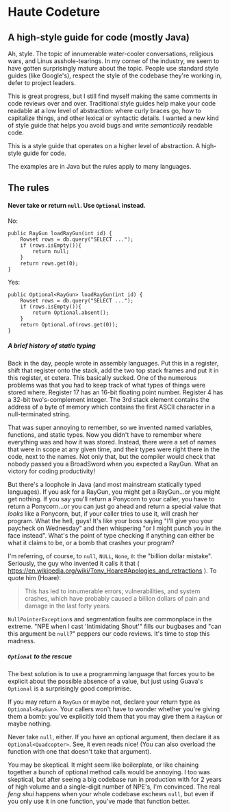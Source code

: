 Haute Codeture
==============

A high-style guide for code (mostly Java)
-----------------------------------------

Ah, style. The topic of innumerable water-cooler conversations, religious wars,
and Linus asshole-tearings. In my corner of the industry, we seem to have gotten
surprisingly mature about the topic. People use standard style guides (like
Google's), respect the style of the codebase they're working in, defer to
project leaders.

This is great progress, but I still find myself making the same comments in code
reviews over and over. Traditional style guides help make your code readable at
a low level of abstraction: where curly braces go, how to capitalize things, and
other lexical or syntactic details. I wanted a new kind of style guide that
helps you avoid bugs and write *semantically* readable code.

This is a style guide that operates on a higher level of abstraction. A
high-style guide for code.

The examples are in Java but the rules apply to many languages.

## The rules

#### Never take or return `null`. Use `Optional` instead.

No:
```
public RayGun loadRayGun(int id) {
    Rowset rows = db.query("SELECT ...");
    if (rows.isEmpty()){
        return null;
    }
    return rows.get(0);
}
```

Yes:
```
public Optional<RayGun> loadRayGun(int id) {
    Rowset rows = db.query("SELECT ...");
    if (rows.isEmpty()){
        return Optional.absent();
    }
    return Optional.of(rows.get(0));
}
```

##### A brief history of static typing

Back in the day, people wrote in assembly languages. Put this in a register,
shift that register onto the stack, add the two top stack frames and put it in
this register, et cetera. This basically sucked. One of the numerous problems
was that you had to keep track of what types of things were stored where.
Register 17 has an 16-bit floating point number. Register 4 has a 32-bit
two's-complement integer. The 3rd stack element contains the address of a byte
of memory which contains the first ASCII character in a null-terminated string.

That was super annoying to remember, so we invented named variables, functions,
and static types. Now you didn't have to remember where everything was and how
it was stored. Instead, there were a set of names that were in scope at any
given time, and their types were right there in the code, next to the names. Not
only that, but the compiler would check that nobody passed you a BroadSword when
you expected a RayGun. What an victory for coding productivity!

But there's a loophole in Java (and most mainstream statically typed languages).
If you ask for a RayGun, you might get a RayGun...or you might get nothing. If
you say you'll return a Ponycorn to your caller, you have to return a
Ponycorn...or you can just go ahead and return a special value that *looks* like
a Ponycorn, but, if your caller tries to use it, will crash her program. What
the hell, guys! It's like your boss saying "I'll give you your paycheck on
Wednesday" and then whispering "or I might punch you in the face instead".
What's the point of type checking if anything can either be what it claims to
be, or a bomb that crashes your program? 

I'm referring, of course, to `null`, `NULL`, `None`, `0`: the "billion dollar
mistake".  Seriously, the guy who invented it calls it that (
https://en.wikipedia.org/wiki/Tony_Hoare#Apologies_and_retractions ). To quote
him (Hoare):

> This has led to innumerable errors, vulnerabilities, and system crashes,
> which have probably caused a billion dollars of pain and damage in the last
> forty years.

`NullPointerException`s and segmentation faults are commonplace in the extreme.
"NPE when I cast 'Intimidating Shout'" fills our bugbases and "can this argument
be `null`?" peppers our code reviews. It's time to stop this madness.

##### `Optional` to the rescue

The best solution is to use a programming language that forces you to be
explicit about the possible absence of a value, but just using Guava's
`Optional` is a surprisingly good comprimise. 

If you may return a `RayGun` or maybe not, declare your return type as
`Optional<RayGun>`. Your callers won't have to wonder whether you're giving them
a bomb: you've explicitly told them that you may give them a `RayGun` or maybe
nothing.

Never take `null`, either. If you have an optional argument, then declare it as
`Optional<Quadcopter>`. See, it even reads nice! (You can also overload the
function with one that doesn't take that argument). 

You may be skeptical. It might seem like boilerplate, or like chaining together
a bunch of optional method calls would be annoying. I too was skeptical, but
after seeing a big codebase run in production with for 2 years of high volume
and a single-digit number of NPE's, I'm convinced. The real *feng shui* happens
when your whole codebase eschews `null`, but even if you only use it in one
function, you've made that function better. 
